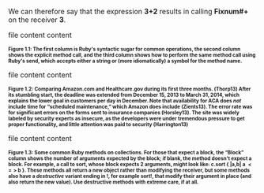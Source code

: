 We can therefore say that the expression __3+2__ results in calling __Fixnum#+__ on the receiver __3__.

file content content

**<p style="font-size: 10px">Figure 1.1:  The first column is Ruby's syntactic sugar for common operations, the second column shows the explicit method call, and the third column shows how to perform the same method call using Ruby's __send__, which accepts either a string or (more idiomatically) a symbol for the method name.</p>**


file content content

**<p style="font-size: 10px">Figure 1.2:  Comparing Amazon.com and Healthcare.gov during its first three months. (Thorp13) After its stumbling start, the deadline was extended from December 15, 2013 to March 31, 2014, which explains the lower goal in customers per day in December. Note that availability for ACA does *not* include time for “scheduled maintenance,” which Amazon does include (Zients13). The error rate was for significant errors on the forms sent to insurance companies (Horsley13). The site was widely labeled by security experts as insecure, as the developers were under tremendous pressure to get proper functionality, and little attention was paid to security (Harrington13)</p>**


file content content

**<p style="font-size: 10px">Figure 1.3:  Some common Ruby methods on collections.  For those that expect a block, the “Block” column shows the number of arguments expected by the block; if blank, the method doesn't expect a block.  For example, a call to __sort__, whose block expects 2 arguments, might look like: __c.sort { |a,b| a $<=>$ b }__. These methods all return a new object rather than modifying the receiver, but some methods also have a *destructive* variant ending in __!__, for example __sort!__, that modify their argument in place  (and also return the new value). Use destructive methods with extreme care, if at all.</p>**
